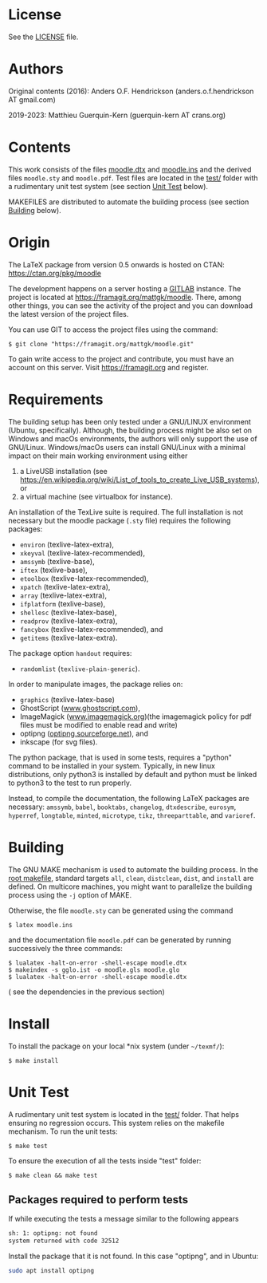 # License

See the [LICENSE](LICENSE) file.

# Authors

Original contents (2016): Anders O.F. Hendrickson (anders.o.f.hendrickson AT gmail.com)

2019-2023: Matthieu Guerquin-Kern (guerquin-kern AT crans.org)

# Contents

This work consists of the files [moodle.dtx](moodle.dtx) and [moodle.ins](moodle.ins)
and the derived files `moodle.sty` and `moodle.pdf`. Test files are located in the
[test/](test/) folder with a rudimentary unit test system (see section
[Unit Test](#unit-test) below).

MAKEFILES are distributed to automate the building process (see section
[Building](#building) below).

# Origin

The LaTeX package from version 0.5 onwards is hosted on CTAN:
<https://ctan.org/pkg/moodle>

The development happens on a server hosting a [GITLAB](https://gitlab.com)
instance.
The project is located at <https://framagit.org/mattgk/moodle>.
There, among other things, you can see the activity of the project and you
can download the latest version of the project files.

You can use GIT to access the project files using the command:

    $ git clone "https://framagit.org/mattgk/moodle.git"

To gain write access to the project and contribute, you must have an account on
this server. Visit <https://framagit.org> and register.

# Requirements

The building setup has been only tested under a GNU/LINUX environment (Ubuntu,
specifically).
Although, the building process might be also set on Windows and macOs
environments, the authors will only support the use of GNU/Linux. Windows/macOs
users can install GNU/Linux with a minimal impact on their main working
environment using either
1. a LiveUSB installation (see 
<https://en.wikipedia.org/wiki/List_of_tools_to_create_Live_USB_systems>), or
2. a virtual machine (see virtualbox for instance).

An installation of the TexLive suite is required. The full installation is
not necessary but the moodle package (`.sty` file) requires the following packages:
- `environ` (texlive-latex-extra),
- `xkeyval` (texlive-latex-recommended),
- `amssymb` (texlive-base),
- `iftex` (texlive-base),
- `etoolbox` (texlive-latex-recommended),
- `xpatch` (texlive-latex-extra),
- `array` (texlive-latex-extra),
- `ifplatform` (texlive-base),
- `shellesc` (texlive-latex-base),
- `readprov` (texlive-latex-extra),
- `fancybox` (texlive-latex-recommended), and
- `getitems` (texlive-latex-extra).

The package option `handout` requires:
- `randomlist` (`texlive-plain-generic`).

In order to manipulate images, the package relies on:
- `graphics` (texlive-latex-base)
- GhostScript (www.ghostscript.com),
- ImageMagick (www.imagemagick.org)(the imagemagick policy for pdf files must be modified to enable read and write)
- optipng ([optipng.sourceforge.net](http://optipng.sourceforge.net/)), and
- inkscape (for svg files).

The python package, that is used in some tests, requires a "python" command to be installed in your system. Typically, in new linux distributions, only python3 is installed by default and python must be linked to python3 to the test to run properly.

Instead, to compile the documentation, the following LaTeX packages are
necessary: `amssymb`, `babel`, `booktabs`, `changelog`, `dtxdescribe`, `eurosym`,
`hyperref`, `longtable`, `minted`, `microtype`, `tikz`, `threeparttable`, and `varioref`.

# Building

The GNU MAKE mechanism is used to automate the building process.
In the [root makefile](makefile), standard targets `all`, `clean`, `distclean`, `dist`,
and `install` are defined.
On multicore machines, you might want to parallelize the building process using
the `-j` option of MAKE.

Otherwise, the file `moodle.sty` can be generated using the command

    $ latex moodle.ins
    
and the documentation file `moodle.pdf` can be generated by running
successively the three commands:

    $ lualatex -halt-on-error -shell-escape moodle.dtx
    $ makeindex -s gglo.ist -o moodle.gls moodle.glo
    $ lualatex -halt-on-error -shell-escape moodle.dtx
    
( see the dependencies in the previous section)

# Install

To install the package on your local *nix system (under `~/texmf/`):

    $ make install

# Unit Test
A rudimentary unit test system is located in the [test/](test/) folder. That helps
ensuring no regression occurs. This system relies on the makefile mechanism.
To run the unit tests:

    $ make test

To ensure the execution of all the tests inside "test" folder:

    $ make clean && make test

## Packages required to perform tests
If while executing the tests a message similar to the following appears

~~~bash
sh: 1: optipng: not found
system returned with code 32512
~~~

Install the package that it is not found. In this case "optipng", and in Ubuntu:

~~~bash
sudo apt install optipng
~~~
